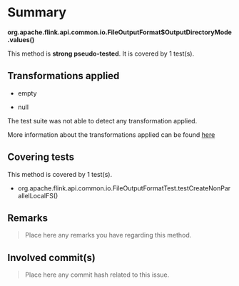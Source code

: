 # Summary
**org.apache.flink.api.common.io.FileOutputFormat$OutputDirectoryMode.values()**

This method is **strong pseudo-tested**.
It is covered by 1 test(s). 


## Transformations applied

- empty

- null


The test suite was not able to detect any transformation applied.

More information about the transformations applied can be found [here](https://github.com/STAMP-project/pitest-descartes)

## Covering tests
This method is covered by 1 test(s).
* org.apache.flink.api.common.io.FileOutputFormatTest.testCreateNonParallelLocalFS()


## Remarks
> Place here any remarks you have regarding this method.

## Involved commit(s)

> Place here any commit hash related to this issue.
